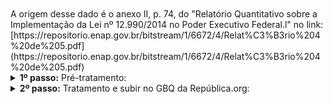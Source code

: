 <br> 
<br> 
A origem desse dado é o anexo II, p. 74, do "Relatório Quantitativo sobre a Implementação da Lei nº 12.990/2014 no Poder Executivo Federal.l" no link: [https://repositorio.enap.gov.br/bitstream/1/6672/4/Relat%C3%B3rio%204%20de%205.pdf](https://repositorio.enap.gov.br/bitstream/1/6672/4/Relat%C3%B3rio%204%20de%205.pdf)

<br>


<details>
  <summary><b> 1º passo:</b> Pré-tratamento: </summary>

Não houve.

</details>
<details>
  <summary><b> 2º passo:</b> Tratamento e subir no GBQ da República.org:</summary>

Acesso em:

[https://github.com/Republica-org/Ecossistema-dados/blob/main/tratamento_GBQ/acoes_afirmativas/SIAPE_perc_professor_superior.ipynb](https://github.com/Republica-org/Ecossistema-dados/blob/main/tratamento_GBQ/acoes_afirmativas/SIAPE_perc_professor_superior.ipynb)

</details>

